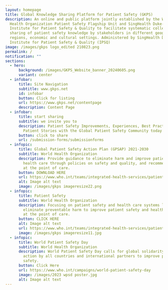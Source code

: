 ```yaml
---
layout: homepage
title: Global Knowledge Sharing Platform for Patient Safety (GKPS)
description: An online and public platform jointly established by the World
  Health Organization Patient Safety Flagship Unit and SingHealth Duke-NUS
  Institute for Patient Safety & Quality to facilitate systematic collection and
  sharing of patient safety knowledge by stakeholders in different geographic
  regions, economic and cultural settings. Administered by SingHealth Duke-NUS
  Institute for Patient Safety & Quality (IPSQ)
image: /images/gkps logo_edited 210823.png
permalink: /
notification: ""
sections:
  - hero:
      background: /images/GKPS_Website_banner_20240605.png
      variant: center
  - infobar:
      title: Site Navigation
      subtitle: www.gkps.net
      id: infobar
      button: Click for listing
      url: https://www.gkps.net/contentpage
      description: Content Page
  - infobar:
      title: start sharing
      subtitle: we invite you to
      description: Patient Safety Improvements, Experiences, Best Practices and
        Patient Stories with the Global Patient Safety Community today
      button: click to share
      url: /submission-forms/submissionforms
  - infopic:
      title: Global Patient Safety Action Plan (GPSAP) 2021-2030
      subtitle: World Health Organization
      description: Provide guidance to eliminate harm and improve patient safety in
        health care through policies on safety and quality, and recommendations
        at the point of care.
      button: DOWNLOAD HERE
      url: https://www.who.int/teams/integrated-health-services/patient-safety/policy/global-patient-safety-action-plan
      alt: Image alt text
      image: /images/gkps imageresize22.png
  - infopic:
      title: Patient Safety
      subtitle: World Health Organization
      description: Focusing on patient safety and health care systems linkages to
        eliminate preventable harm to improve patient safety and health outcomes
        at the point of care.
      button: CLICK HERE
      alt: Image alt text
      url: https://www.who.int/teams/integrated-health-services/patient-safety
      image: /images/gkps imageresize11.jpg
  - infopic:
      title: World Patient Safety Day
      subtitle: World Health Organization
      description: World Patient Safety Day calls for global solidarity and concerted
        action by all countries and international partners to improve patient
        safety.
      button: Click Here
      url: https://www.who.int/campaigns/world-patient-safety-day
      image: /images/2023 wpsd poster.jpg
      alt: Image alt text
---
```

